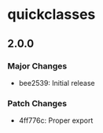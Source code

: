 # quickclasses

## 2.0.0

### Major Changes

- bee2539: Initial release

### Patch Changes

- 4ff776c: Proper export

